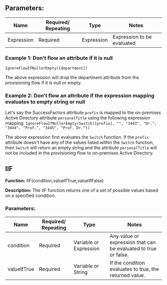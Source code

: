 ## Parameters:

| Name          | Required/ Repeating | Type       | Notes                     |
|---------------|---------------------|------------|---------------------------|
| Expression    | Required            | Expression | Expression to be evaluated|

### Example 1: Don't flow an attribute if it is null
`IgnoreFlowIfNullorEmpty([department])`

The above expression will drop the department attribute from the provisioning flow if it is null or empty.

### Example 2: Don't flow an attribute if the expression mapping evaluates to empty string or null
Let's say the SuccessFactors attribute `prefix` is mapped to the on-premises Active Directory attribute `personalTitle` using the following expression mapping:
`IgnoreFlowIfNullorEmpty(Switch([prefix], "", "3443", "Dr.", "3444", "Prof.", "3445", "Prof. Dr."))`

The above expression first evaluates the `Switch` function. If the `prefix` attribute doesn't have any of the values listed within the `Switch` function, then `Switch` will return an empty string and the attribute `personalTitle` will not be included in the provisioning flow to on-premises Active Directory.

## IIF

**Function:** IIF(condition,valueIfTrue,valueIfFalse)

**Description:** The IIF function returns one of a set of possible values based on a specified condition.

### Parameters:

| Name          | Required/ Repeating | Type                    | Notes                                            |
|---------------|---------------------|-------------------------|--------------------------------------------------|
| condition     | Required            | Variable or Expression  | Any value or expression that can be evaluated to true or false.|
| valueIfTrue   | Required            | Variable or String      | If the condition evaluates to true, the returned value.|